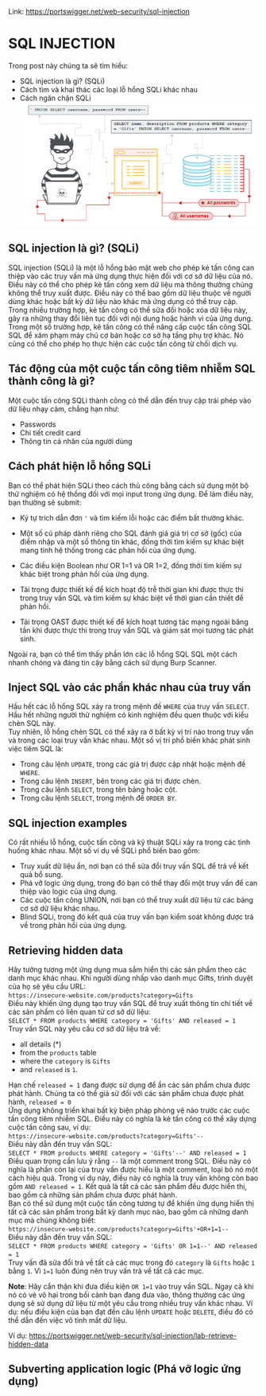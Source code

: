 Link: https://portswigger.net/web-security/sql-injection

# SQL INJECTION
Trong post này chúng ta sẽ tìm hiểu: 
- SQL injection là gì? (SQLi)
- Cách tìm và khai thác các loại lỗ hổng SQLi khác nhau
- Cách ngăn chặn SQLi
![alt text](image.png)
## SQL injection là gì? (SQLi)
SQL injection (SQLi) là một lỗ hổng bảo mật web cho phép kẻ tấn công can thiệp vào các truy vấn mà ứng dụng thực hiện đối với cơ sở dữ liệu của nó. Điều này có thể cho phép kẻ tấn công xem dữ liệu mà thông thường chúng không thể truy xuất được. Điều này có thể bao gồm dữ liệu thuộc về người dùng khác hoặc bất kỳ dữ liệu nào khác mà ứng dụng có thể truy cập. Trong nhiều trường hợp, kẻ tấn công có thể sửa đổi hoặc xóa dữ liệu này, gây ra những thay đổi liên tục đối với nội dung hoặc hành vi của ứng dụng.
Trong một số trường hợp, kẻ tấn công có thể nâng cấp cuộc tấn công SQL SQL để xâm phạm máy chủ cơ bản hoặc cơ sở hạ tầng phụ trợ khác. Nó cũng có thể cho phép họ thực hiện các cuộc tấn công từ chối dịch vụ.

## Tác động của một cuộc tấn công tiêm nhiễm SQL thành công là gì?

Một cuộc tấn công SQLi thành công có thể dẫn đến truy cập trái phép vào dữ liệu nhạy cảm, chẳng hạn như:
- Passwords
- Chi tiết credit card
- Thông tin cá nhân của người dùng

## Cách phát hiện lỗ hổng SQLi

Bạn có thể phát hiện SQLi theo cách thủ công bằng cách sử dụng một bộ thử nghiệm có hệ thống đối với mọi input trong ứng dụng. Để làm điều này, bạn thường sẽ submit:

- Ký tự trích dẫn đơn `'` và tìm kiếm lỗi hoặc các điểm bất thường khác.

- Một số cú pháp dành riêng cho SQL đánh giá giá trị cơ sở (gốc) của điểm nhập và một số thông tin khác, đồng thời tìm kiếm sự khác biệt mang tính hệ thống trong các phản hồi của ứng dụng.

- Các điều kiện Boolean như OR 1=1 và OR 1=2, đồng thời tìm kiếm sự khác biệt trong phản hồi của ứng dụng.
- Tải trọng được thiết kế để kích hoạt độ trễ thời gian khi được thực thi trong truy vấn SQL và tìm kiếm sự khác biệt về thời gian cần thiết để phản hồi.
- Tải trọng OAST được thiết kế để kích hoạt tương tác mạng ngoài băng tần khi được thực thi trong truy vấn SQL và giám sát mọi tương tác phát sinh.

Ngoài ra, bạn có thể tìm thấy phần lớn các lỗ hổng SQL SQL một cách nhanh chóng và đáng tin cậy bằng cách sử dụng Burp Scanner.

## Inject SQL vào các phần khác nhau của truy vấn
Hầu hết các lỗ hổng SQL xảy ra trong mệnh đề `WHERE` của truy vấn `SELECT`. Hầu hết những người thử nghiệm có kinh nghiệm đều quen thuộc với kiểu chèn SQL này.\
Tuy nhiên, lỗ hổng chèn SQL có thể xảy ra ở bất kỳ vị trí nào trong truy vấn và trong các loại truy vấn khác nhau. Một số vị trí phổ biến khác phát sinh việc tiêm SQL là:
- Trong câu lệnh `UPDATE`, trong các giá trị được cập nhật hoặc mệnh đề `WHERE`.
- Trong câu lệnh `INSERT`, bên trong các giá trị được chèn.
- Trong câu lệnh `SELECT`, trong tên bảng hoặc cột.
- Trong câu lệnh `SELECT`, trong mệnh đề `ORDER BY`.
## SQL injection examples
Có rất nhiều lỗ hổng, cuộc tấn công và kỹ thuật SQLi xảy ra trong các tình huống khác nhau. Một số ví dụ về SQLi phổ biến bao gồm:
- Truy xuất dữ liệu ẩn, nơi bạn có thể sửa đổi truy vấn SQL để trả về kết quả bổ sung.
- Phá vỡ logic ứng dụng, trong đó bạn có thể thay đổi một truy vấn để can thiệp vào logic của ứng dụng.
- Các cuộc tấn công UNION, nơi bạn có thể truy xuất dữ liệu từ các bảng cơ sở dữ liệu khác nhau.
- Blind SQLi, trong đó kết quả của truy vấn bạn kiểm soát không được trả về trong phản hồi của ứng dụng.

## Retrieving hidden data
Hãy tưởng tượng một ứng dụng mua sắm hiển thị các sản phẩm theo các danh mục khác nhau. Khi người dùng nhấp vào danh mục Gifts, trình duyệt của họ sẽ yêu cầu URL:\
`https://insecure-website.com/products?category=Gifts`\
Điều này khiến ứng dụng tạo truy vấn SQL để truy xuất thông tin chi tiết về các sản phẩm có liên quan từ cơ sở dữ liệu:\
`SELECT * FROM products WHERE category = 'Gifts' AND released = 1`\
Truy vấn SQL này yêu cầu cơ sở dữ liệu trả về:
- all details (*)
- from the `products` table
- where the `category` is `Gifts`
- and `released` is `1`.

Hạn chế `released = 1` đang được sử dụng để ẩn các sản phẩm chưa được phát hành. Chúng ta có thể giả sử đối với các sản phẩm chưa được phát hành, `released = 0`\
Ứng dụng không triển khai bất kỳ biện pháp phòng vệ nào trước các cuộc tấn công tiêm nhiễm SQL. Điều này có nghĩa là kẻ tấn công có thể xây dựng cuộc tấn công sau, ví dụ:\
`https://insecure-website.com/products?category=Gifts'--`\
Điều này dẫn đến truy vấn SQL:\
`SELECT * FROM products WHERE category = 'Gifts'--' AND released = 1`\
Điều quan trọng cần lưu ý rằng `--` là một comment trong SQL. Điều này có nghĩa là phần còn lại của truy vấn được hiểu là một comment, loại bỏ nó một cách hiệu quả. Trong ví dụ này, điều này có nghĩa là truy vấn không còn bao gồm `AND released = 1`. Kết quả là tất cả các sản phẩm đều được hiển thị, bao gồm cả những sản phẩm chưa được phát hành.\
Bạn có thể sử dụng một cuộc tấn công tương tự để khiến ứng dụng hiển thị tất cả các sản phẩm trong bất kỳ danh mục nào, bao gồm cả những danh mục mà chúng không biết:\
`https://insecure-website.com/products?category=Gifts'+OR+1=1--`\
Điều này dẫn đến truy vấn SQL:\
`SELECT * FROM products WHERE category = 'Gifts' OR 1=1--' AND released = 1`\
Truy vấn đã sửa đổi trả về tất cả các mục trong đó `category` là `Gifts` hoặc `1` bằng `1`. Vì `1=1` luôn đúng nên truy vấn trả về tất cả các mục.

**Note**: Hãy cẩn thận khi đưa điều kiện `OR 1=1` vào truy vấn SQL. Ngay cả khi nó có vẻ vô hại trong bối cảnh bạn đang đưa vào, thông thường các ứng dụng sẽ sử dụng dữ liệu từ một yêu cầu trong nhiều truy vấn khác nhau. Ví dụ: nếu điều kiện của bạn đạt đến câu lệnh `UPDATE` hoặc `DELETE`, điều đó có thể dẫn đến việc vô tình mất dữ liệu.

Ví dụ: https://portswigger.net/web-security/sql-injection/lab-retrieve-hidden-data 

## Subverting application logic (Phá vỡ logic ứng dụng)







